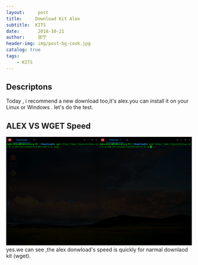 ```yaml
---
layout:     post
title:     Download Kit Alex
subtitle:  KITS
date:       2018-10-21
author:     张宁
header-img: img/post-bg-cook.jpg
catalog: true
tags:
    - KITS
---
```



## Descriptons
Today , i recommend a new download too,it's alex.you can install it on your Linux or Windows .
let's do the test.
<br>
## ALEX VS WGET Speed   
<img src='img/alex.gif'>
<br>
yes.we can see ,the  alex donwload's speed is quickly for narmal downlaod kit (wget).
